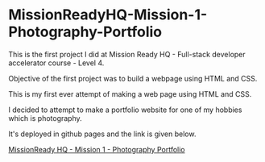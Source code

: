 # MissionReadyHQ-Mission-1-Photography-Portfolio

This is the first project I did at Mission Ready HQ - Full-stack developer accelerator course - Level 4. 

Objective of the first project was to build a webpage using HTML and CSS.

This is my first ever attempt of making a web page using HTML and CSS.

I decided to attempt to make a portfolio website for one of my hobbies which is photography. 

It's deployed in github pages and the link is given below. 

[MissionReady HQ - Mission 1 - Photography Portfolio](https://romeshl.github.io/MissionReadyHQ-Mission-1-Photography-Portfolio/)

